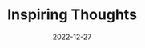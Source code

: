 ---
slug: thought-for-the-day
title: "Inspiring Thoughts"
date: 2022-12-27
excerpt: 'Whatever we treasure for ourselves separates us from others 
Our possessions are our limitations.'
tags: [Inspiration, Motivation, Quotes, Thoughts]
---
